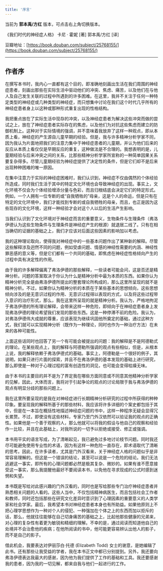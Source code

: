 ```yaml
---
title: '序言'
---
```


当前为 **郭本禹/方红** 版本，可点击右上角切换版本。

《我们时代的神经症人格》 卡尼 · 霍妮 [著] 郭本禹/方红 [译]

豆瓣地址：[https://book.douban.com/subject/25768155/](https://book.douban.com/subject/25768155/)

---

## 作者序

在撰写本书时，我内心一直都有这个目的，即准确地刻画出生活在我们周围的神经症患者，刻画出那些在实际生活中驱动他们的冲突、焦虑、痛苦，以及他们在与他人及自己发生关联的过程中所遇到的许多困难。在这里，我并不关注于任何一种特定类型的神经症或几种类型的神经症，而只想集中讨论在我们这个时代几乎所有的神经症患者身上以这种或那种形式重复出现的性格结构。

我把重点放在了实际生活中现存的冲突，以及神经症患者为解决这些冲突而做的尝试之上，放在了神经症患者实际存在的焦虑，以及他们为对抗这些焦虑而建立的防御机制上。这种对于实际情境的强调，并不意味着我放弃了这样一种观点，即从本质上看，神经症的产生源自儿童早期的经验。但是，我与许多精神分析学家不同，因为我认为片面地把我们的注意力集中于神经症患者的儿童期，并认为他们后来的反应从本质上看仅仅是早期反应的重复，这种做法是不合理的。我想表明的是，儿童期经验与后来冲突之间的关系，比那些精神分析学家所宣称的一种简单因果关系要复杂得多。尽管儿童期经验为神经症提供了决定性的条件，但是它们却不是后来出现种种困难的唯一原因。

在集中注意力于实际的神经症困难时，我们认识到，神经症不仅由偶然的个体经验所造成，同时我们生活于其中的特定文化环境也会导致神经症的出现。事实上，文化环境不仅会为个体经验增添分量与色彩，而且归根结底会决定它们的特定形式。例如，一个人拥有一位专断的或“自我牺牲的”母亲，这是个人的命运，但是只有在特定的文化环境中，我们才能找到专断的或自我牺牲的母亲，而且，也正是因为这些现存的文化环境，这样一种经验才会对这个人以后的生活产生影响。

当我们认识到了文化环境对于神经症而言的重要意义，生物条件与生理条件（弗洛伊德认为这些生物条件与生理条件是神经症产生的根源）就退居二线了。只有在相当确切的证据的基础之上，我们才应该对后面这些因素的影响加以考虑。

我的这种理论取向，使得我对神经症中的一些基本问题作出了某种新的解释。尽管这些解释涉及迥然不同的问题，例如受虐问题、情感的神经性需要的内涵、神经性罪恶感的意义等，但是它们都有一个共同的基础，即焦虑在神经症性格倾向产生的过程中具有决定性的作用。

由于我的许多解释偏离了弗洛伊德的那些解释，一些读者可能会问，这是否还是精神分析。问题的答案取决于你认为什么是精神分析中最为本质的东西。如果你认为精神分析完全是由弗洛伊德所提出的整套理论所构成的，那么这里所呈现的就不是精神分析。不过，如果你认为精神分析的本质在于某些基本的思想倾向，这些思想倾向涉及的是无意识过程的作用、无意识过程得以表现的方式，以及将这些过程带入意识的治疗形式，那么，我在这里所呈现的就是精神分析。我认为，严格地拘泥于弗洛伊德的所有理论解释，会带来这样一种危险，即倾向于在神经症患者身上发现弗洛伊德的理论希望我们发现的那些东西。这是一种停滞不前的危险。我认为，对弗洛伊德伟大成就的尊重，应该表现为继续巩固他所奠定的基础，通过这种方式，我们就可以实现精神分析（既作为一种理论，同时也作为一种治疗方法）在未来的各种可能性。

上面这些话同时也回答了另一个有可能会被提出的问题：我的解释是不是阿德勒式的理论。在某些观点上，我的解释与阿德勒所强调的观点有些相似，但是，从根本上说，我的解释依赖于弗洛伊德式的基础。事实上，阿德勒是一个很好的例子，其说明，如果只进行片面的探索，并且不在弗洛伊德的基本发现的基础上进行研究，那么即使是一种对于心理过程的富有创造性的洞见，也可能会变得枯燥无味。

由于本书的主要目的并不是为了界定我在哪些方面同意或不同意其他精神分析学家的见解，因此，大体而言，我将对于引起争论的观点的讨论局限于我与弗洛伊德的观点有明显分歧的那些问题上。

我在这里所要呈现的是我在对神经症进行长期精神分析研究的过程中所获得的种种印象。要呈现我的解释所基于的那些材料，我应该将许多详细的个案史都包括于其中，但是在一本旨在概括性地描述神经症问题的书中，这样一种程序无疑会显得冗长累赘。不过，即使没有这些材料，专家乃至门外汉依然可以验证我的观点的正确性。如果他是一个善于观察的人，那么他就可以将我的假设与他自己的观察和经验作一比较，并且在此基础上，对我所说的一切予以拒绝或接受、修正或强调。

本书用平实的语言写成，为了清晰起见，我已避免过多地讨论枝节问题。同时我还尽可能避免使用专业性的术语，因为有这样一种危险一直存在，即术语取代了清晰的思考。因此，在许多读者，尤其是门外汉看来，关于神经症人格的问题似乎是非常容易理解的。但这是一个错误的结论，甚至可以说是一个危险的结论。我们无法逃避这一事实，即所有的心理问题都必然是极其复杂、微妙的。如果有谁不愿意接受这一事实，那么我提醒他最好不要阅读本书，以免他在寻求现成的公式时感到迷惘和失望。

本书既是写给对此感兴趣的门外汉看的，同时也是写给那些专门治疗神经症患者并熟悉相关问题的人看的。这些人当中，不仅包括精神病医生，而且包括社会工作者和教师，同时还包括那些在研究文化差异时意识到了心理因素的重要意义的人类学家和社会学家。最后，我希望本书对神经症患者本身也有所助益。如果他原则上不把心理学思想作为一种对个人的侵犯、一种强加在个体之上的东西而加以拒斥的话，那么，他就往往能够在自己切身痛苦的基础之上，比起他那些健康的兄弟来，对心理的复杂性有着更为敏锐和精细的理解。不幸的是，通过阅读而知道他自己的处境并不会治愈他的疾病；在他所阅读的书中，他可能更容易辨认出他人的影子，而不是自己的影子。

借此机会，我要表达对伊丽莎白·托德 (Elizabeth Todd) 女士的谢意，是她编辑了此书。还有那些让我受益的学者，我在本书正文中都已分别提到。另外，我还要向弗洛伊德表达我最大的感谢，因为他为我们提供了工作的基础和工具。我还要感谢我的患者，因为我的一切见解，都来自我与他们一起进行的工作。<br />

